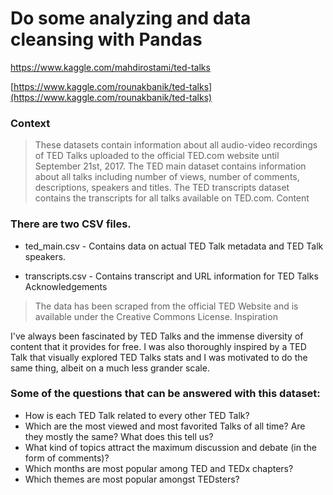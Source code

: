 # Do some analyzing and data cleansing with Pandas 
<a href='https://www.kaggle.com/mahdirostami/ted-talks'>https://www.kaggle.com/mahdirostami/ted-talks</a>

[https://www.kaggle.com/rounakbanik/ted-talks](https://www.kaggle.com/rounakbanik/ted-talks)
### Context

> These datasets contain information about all audio-video recordings of TED Talks uploaded to the official TED.com website until September 21st, 2017.   The TED main dataset contains information about all talks including number of views, number of comments, descriptions, speakers and titles. The TED transcripts dataset contains the transcripts for all talks available on TED.com.
Content

### There are two CSV files.

   * ted_main.csv - Contains data on actual TED Talk metadata and TED Talk speakers.

   * transcripts.csv - Contains transcript and URL information for TED Talks
Acknowledgements

> The data has been scraped from the official TED Website and is available under the Creative Commons License.
> Inspiration

I've always been fascinated by TED Talks and the immense diversity of content that it provides for free. I was also thoroughly inspired by a TED Talk that visually explored TED Talks stats and I was motivated to do the same thing, albeit on a much less grander scale.

### Some of the questions that can be answered with this dataset:

   * How is each TED Talk related to every other TED Talk?
   * Which are the most viewed and most favorited Talks of all time? Are they mostly the same? What does this tell us?
   * What kind of topics attract the maximum discussion and debate (in the form of comments)?
   * Which months are most popular among TED and TEDx chapters?
   * Which themes are most popular amongst TEDsters?
